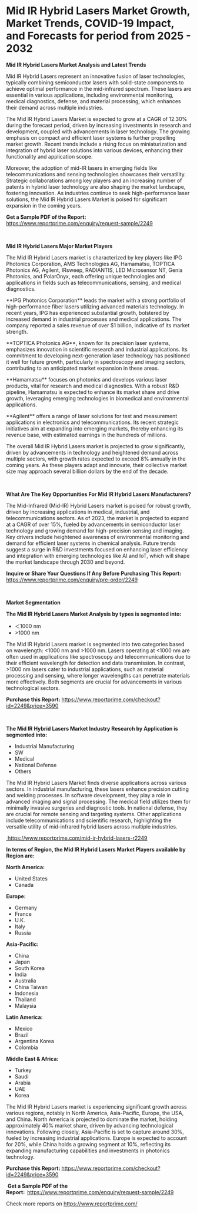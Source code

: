 <p><h1>Mid IR Hybrid Lasers Market Growth, Market Trends, COVID-19 Impact, and Forecasts for period from 2025 - 2032</h1></p><p><strong>Mid IR Hybrid Lasers Market Analysis and Latest Trends</strong></p>
<p><p>Mid IR Hybrid Lasers represent an innovative fusion of laser technologies, typically combining semiconductor lasers with solid-state components to achieve optimal performance in the mid-infrared spectrum. These lasers are essential in various applications, including environmental monitoring, medical diagnostics, defense, and material processing, which enhances their demand across multiple industries.</p><p>The Mid IR Hybrid Lasers Market is expected to grow at a CAGR of 12.30% during the forecast period, driven by increasing investments in research and development, coupled with advancements in laser technology. The growing emphasis on compact and efficient laser systems is further propelling market growth. Recent trends include a rising focus on miniaturization and integration of hybrid laser solutions into various devices, enhancing their functionality and application scope.</p><p>Moreover, the adoption of mid-IR lasers in emerging fields like telecommunications and sensing technologies showcases their versatility. Strategic collaborations among key players and an increasing number of patents in hybrid laser technology are also shaping the market landscape, fostering innovation. As industries continue to seek high-performance laser solutions, the Mid IR Hybrid Lasers Market is poised for significant expansion in the coming years.</p></p>
<p><strong>Get a Sample PDF of the Report:&nbsp;</strong> <a href="https://www.reportprime.com/enquiry/request-sample/2249?utm_campaign=2315&utm_medium=2&utm_source=Github&utm_content=ia&utm_term=18032025&utm_id=mid-ir-hybrid-lasers">https://www.reportprime.com/enquiry/request-sample/2249</a></p>
<p>&nbsp;</p>
<p><strong>Mid IR Hybrid Lasers Major Market Players</strong></p>
<p><p>The Mid IR Hybrid Lasers market is characterized by key players like IPG Photonics Corporation, AMS Technologies AG, Hamamatsu, TOPTICA Photonics AG, Agilent, IRsweep, RADIANTIS, LED Microsensor NT, Genia Photonics, and PolarOnyx, each offering unique technologies and applications in fields such as telecommunications, sensing, and medical diagnostics. </p><p>**IPG Photonics Corporation** leads the market with a strong portfolio of high-performance fiber lasers utilizing advanced materials technology. In recent years, IPG has experienced substantial growth, bolstered by increased demand in industrial processes and medical applications. The company reported a sales revenue of over $1 billion, indicative of its market strength.</p><p>**TOPTICA Photonics AG**, known for its precision laser systems, emphasizes innovation in scientific research and industrial applications. Its commitment to developing next-generation laser technology has positioned it well for future growth, particularly in spectroscopy and imaging sectors, contributing to an anticipated market expansion in these areas.</p><p>**Hamamatsu** focuses on photonics and develops various laser products, vital for research and medical diagnostics. With a robust R&D pipeline, Hamamatsu is expected to enhance its market share and drive growth, leveraging emerging technologies in biomedical and environmental applications.</p><p>**Agilent** offers a range of laser solutions for test and measurement applications in electronics and telecommunications. Its recent strategic initiatives aim at expanding into emerging markets, thereby enhancing its revenue base, with estimated earnings in the hundreds of millions.</p><p>The overall Mid IR Hybrid Lasers market is projected to grow significantly, driven by advancements in technology and heightened demand across multiple sectors, with growth rates expected to exceed 8% annually in the coming years. As these players adapt and innovate, their collective market size may approach several billion dollars by the end of the decade.</p></p>
<p>&nbsp;</p>
<p><strong>What Are The Key Opportunities For Mid IR Hybrid Lasers Manufacturers?</strong></p>
<p><p>The Mid-Infrared (Mid-IR) Hybrid Lasers market is poised for robust growth, driven by increasing applications in medical, industrial, and telecommunications sectors. As of 2023, the market is projected to expand at a CAGR of over 15%, fueled by advancements in semiconductor laser technology and growing demand for high-precision sensing and imaging. Key drivers include heightened awareness of environmental monitoring and demand for efficient laser systems in chemical analysis. Future trends suggest a surge in R&D investments focused on enhancing laser efficiency and integration with emerging technologies like AI and IoT, which will shape the market landscape through 2030 and beyond.</p></p>
<p><strong>Inquire or Share Your Questions If Any Before Purchasing This Report:</strong> <a href="https://www.reportprime.com/enquiry/pre-order/2249?utm_campaign=2315&utm_medium=2&utm_source=Github&utm_content=ia&utm_term=18032025&utm_id=mid-ir-hybrid-lasers">https://www.reportprime.com/enquiry/pre-order/2249</a></p>
<p>&nbsp;</p>
<p><strong>Market Segmentation</strong></p>
<p><strong>The Mid IR Hybrid Lasers Market Analysis by types is segmented into:</strong></p>
<p><ul><li>＜1000 nm</li><li>>1000 nm</li></ul></p>
<p><p>The Mid IR Hybrid Lasers market is segmented into two categories based on wavelength: <1000 nm and >1000 nm. Lasers operating at <1000 nm are often used in applications like spectroscopy and telecommunications due to their efficient wavelength for detection and data transmission. In contrast, >1000 nm lasers cater to industrial applications, such as material processing and sensing, where longer wavelengths can penetrate materials more effectively. Both segments are crucial for advancements in various technological sectors.</p></p>
<p><strong>Purchase this Report:&nbsp;</strong><a href="https://www.reportprime.com/checkout?id=2249&price=3590&utm_campaign=2315&utm_medium=2&utm_source=Github&utm_content=ia&utm_term=18032025&utm_id=mid-ir-hybrid-lasers">https://www.reportprime.com/checkout?id=2249&price=3590</a></p>
<p>&nbsp;</p>
<p><strong>The Mid IR Hybrid Lasers Market Industry Research by Application is segmented into:</strong></p>
<p><ul><li>Industrial Manufacturing</li><li>SW</li><li>Medical</li><li>National Defense</li><li>Others</li></ul></p>
<p><p>The Mid IR Hybrid Lasers Market finds diverse applications across various sectors. In industrial manufacturing, these lasers enhance precision cutting and welding processes. In software development, they play a role in advanced imaging and signal processing. The medical field utilizes them for minimally invasive surgeries and diagnostic tools. In national defense, they are crucial for remote sensing and targeting systems. Other applications include telecommunications and scientific research, highlighting the versatile utility of mid-infrared hybrid lasers across multiple industries.</p></p>
<p><a href="https://www.reportprime.com/mid-ir-hybrid-lasers-r2249?utm_campaign=2315&utm_medium=2&utm_source=Github&utm_content=ia&utm_term=18032025&utm_id=mid-ir-hybrid-lasers">&nbsp;https://www.reportprime.com/mid-ir-hybrid-lasers-r2249</a></p>
<p><strong>In terms of Region, the Mid IR Hybrid Lasers Market Players available by Region are:</strong></p>
<p>
    <p> <strong> North America: </strong>
        <ul>
            <li>United States</li>
            <li>Canada</li>
        </ul>
        </p> 
    <p> <strong> Europe: </strong>
        <ul>
            <li>Germany</li>
            <li>France</li>
            <li>U.K.</li>
            <li>Italy</li>
            <li>Russia</li>
        </ul>
        </p> 
    <p> <strong> Asia-Pacific: </strong>
        <ul>
            <li>China</li>
            <li>Japan</li>
            <li>South Korea</li>
            <li>India</li>
            <li>Australia</li>
            <li>China Taiwan</li>
            <li>Indonesia</li>
            <li>Thailand</li>
            <li>Malaysia</li>
        </ul>
        </p> 
    <p> <strong> Latin America: </strong>
        <ul>
            <li>Mexico</li>
            <li>Brazil</li>
            <li>Argentina Korea</li>
            <li>Colombia</li>
        </ul>
        </p> 
    <p> <strong> Middle East & Africa: </strong>
        <ul>
            <li>Turkey</li>
            <li>Saudi</li>
            <li>Arabia</li>
            <li>UAE</li>
            <li>Korea</li>
        </ul>
    </p>
    </p>
<p><p>The Mid IR Hybrid Lasers market is experiencing significant growth across various regions, notably in North America, Asia-Pacific, Europe, the USA, and China. North America is projected to dominate the market, holding approximately 40% market share, driven by advancing technological innovations. Following closely, Asia-Pacific is set to capture around 30%, fueled by increasing industrial applications. Europe is expected to account for 20%, while China holds a growing segment at 10%, reflecting its expanding manufacturing capabilities and investments in photonics technology.</p></p>
<p><strong>Purchase this Report: </strong><a href="https://www.reportprime.com/checkout?id=2249&price=3590&utm_campaign=2315&utm_medium=2&utm_source=Github&utm_content=ia&utm_term=18032025&utm_id=mid-ir-hybrid-lasers">https://www.reportprime.com/checkout?id=2249&price=3590</a></p>
<p>&nbsp;<strong>Get a Sample PDF of the Report:&nbsp;&nbsp;</strong><a href="https://www.reportprime.com/enquiry/request-sample/2249?utm_campaign=2315&utm_medium=2&utm_source=Github&utm_content=ia&utm_term=18032025&utm_id=mid-ir-hybrid-lasers">https://www.reportprime.com/enquiry/request-sample/2249</a></p>
<p><strong></strong></p>
<p>Check more reports on <a href="https://www.reportprime.com/?utm_campaign=2315&utm_medium=2&utm_source=Github&utm_content=ia&utm_term=18032025&utm_id=mid-ir-hybrid-lasers">https://www.reportprime.com/</a></p>